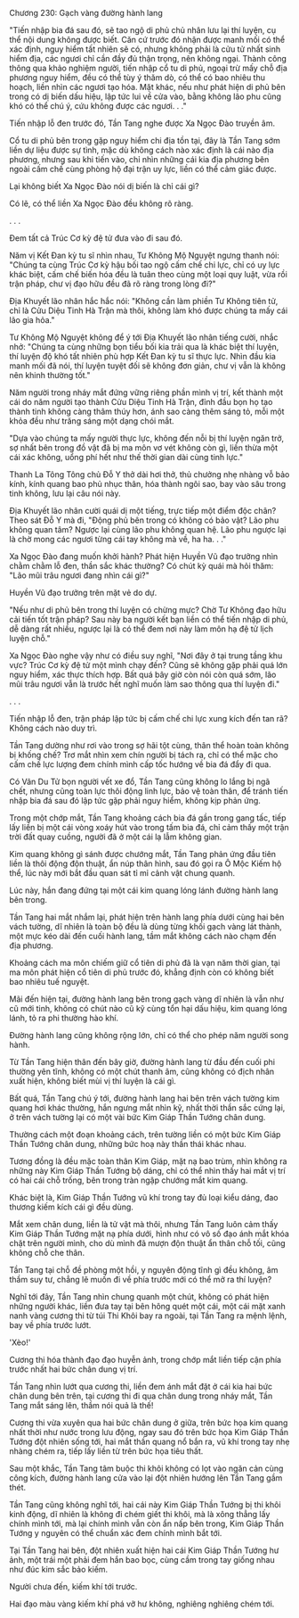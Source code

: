 




Chương 230: Gạch vàng đường hành lang


"Tiến nhập bia đá sau đó, sẽ tao ngộ di phủ chủ nhân lưu lại thí luyện, cụ thể nội dung không được biết. Căn cứ trước đó nhận được manh mối có thể xác định, nguy hiểm tất nhiên sẽ có, nhưng không phải là cửu tử nhất sinh hiểm địa, các ngươi chỉ cần đầy đủ thận trọng, nên không ngại. Thành công thông qua khảo nghiệm người, tiến nhập cổ tu di phủ, ngoại trừ mấy chỗ địa phương nguy hiểm, đều có thể tùy ý thăm dò, có thể có bao nhiêu thu hoạch, liền nhìn các ngươi tạo hóa. Mặt khác, nếu như phát hiện di phủ bên trong có dị biến dấu hiệu, lập tức lui về cửa vào, bằng không lão phu cũng khó có thể chú ý, cứu không được các ngươi. . ."

Tiến nhập lỗ đen trước đó, Tần Tang nghe được Xa Ngọc Đào truyền âm.

Cổ tu di phủ bên trong gặp nguy hiểm chi địa tồn tại, đây là Tần Tang sớm liền dự liệu được sự tình, mặc dù không cách nào xác định là cái nào địa phương, nhưng sau khi tiến vào, chỉ nhìn những cái kia địa phương bên ngoài cấm chế cùng phòng hộ đại trận uy lực, liền có thể cảm giác được.

Lại không biết Xa Ngọc Đào nói dị biến là chỉ cái gì?

Có lẽ, có thể liền Xa Ngọc Đào đều không rõ ràng.

. . .

Đem tất cả Trúc Cơ kỳ đệ tử đưa vào đi sau đó.

Năm vị Kết Đan kỳ tu sĩ nhìn nhau, Tư Không Mộ Nguyệt ngưng thanh nói: "Chúng ta cùng Trúc Cơ kỳ hậu bối tao ngộ cấm chế chi lực, chỉ có uy lực khác biệt, cấm chế biến hóa đều là tuân theo cùng một loại quy luật, vừa rồi trận pháp, chư vị đạo hữu đều đã rõ ràng trong lòng đi?"

Địa Khuyết lão nhân hắc hắc nói: "Không cần làm phiền Tư Không tiên tử, chỉ là Cửu Diệu Tinh Hà Trận mà thôi, không làm khó được chúng ta mấy cái lão gia hỏa."

Tư Không Mộ Nguyệt không để ý tới Địa Khuyết lão nhân tiếng cười, nhắc nhở: "Chúng ta cùng những bọn tiểu bối kia trải qua là khác biệt thí luyện, thí luyện độ khó tất nhiên phù hợp Kết Đan kỳ tu sĩ thực lực. Nhìn đầu kia manh mối đã nói, thí luyện tuyệt đối sẽ không đơn giản, chư vị vẫn là không nên khinh thường tốt."

Năm người trong nháy mắt đứng vững riêng phần mình vị trí, kết thành một cái do năm người tạo thành Cửu Diệu Tinh Hà Trận, đỉnh đầu bọn họ tạo thành tinh không càng thâm thúy hơn, ánh sao càng thêm sáng tỏ, mỗi một khỏa đều như trăng sáng một dạng chói mắt.

"Dựa vào chúng ta mấy người thực lực, không đến nỗi bị thí luyện ngăn trở, sợ nhất bên trong đồ vật đã bị ma môn vơ vét không còn gì, liền thừa một cái xác không, uổng phí hết như thế thời gian dài cùng tinh lực."

Thanh La Tông Tông chủ Đỗ Y thở dài hơi thở, thủ chưởng nhẹ nhàng vỗ bảo kính, kính quang bao phủ nhục thân, hóa thành ngôi sao, bay vào sâu trong tinh không, lưu lại câu nói này.

Địa Khuyết lão nhân cười quái dị một tiếng, trực tiếp một điểm độc chân? Theo sát Đỗ Y mà đi, "Động phủ bên trong có không có bảo vật? Lão phu không quan tâm? Ngược lại cùng lão phu không quan hệ. Lão phu ngược lại là chờ mong các ngươi từng cái tay không mà về, ha ha. . ."

Xa Ngọc Đào đang muốn khởi hành? Phát hiện Huyền Vũ đạo trưởng nhìn chằm chằm lỗ đen, thần sắc khác thường? Có chút kỳ quái mà hỏi thăm: "Lão mũi trâu ngươi đang nhìn cái gì?"

Huyền Vũ đạo trưởng trên mặt vẻ do dự.

"Nếu như di phủ bên trong thí luyện có chừng mực? Chờ Tư Không đạo hữu cải tiến tốt trận pháp? Sau này ba người kết bạn liền có thể tiến nhập di phủ, dễ dàng rất nhiều, ngược lại là có thể đem nơi này làm môn hạ đệ tử lịch luyện chỗ."

Xa Ngọc Đào nghe vậy như có điều suy nghĩ, "Nơi đây ở tại trung tầng khu vực? Trúc Cơ kỳ đệ tử một mình chạy đến? Cũng sẽ không gặp phải quá lớn nguy hiểm, xác thực thích hợp. Bất quá bây giờ còn nói còn quá sớm, lão mũi trâu ngươi vẫn là trước hết nghĩ muốn làm sao thông qua thí luyện đi."

. . .

Tiến nhập lỗ đen, trận pháp lập tức bị cấm chế chi lực xung kích đến tan rã? Không cách nào duy trì.

Tần Tang dường như rơi vào trong sợ hãi tột cùng, thân thể hoàn toàn không bị khống chế? Trơ mắt nhìn xem chín người bị tách ra, chỉ có thể mặc cho cấm chế lực lượng đem chính mình cấp tốc hướng về bia đá đẩy đi qua.

Có Vân Du Tử bọn người vết xe đổ, Tần Tang cũng không lo lắng bị ngã chết, nhưng cũng toàn lực thôi động linh lực, bảo vệ toàn thân, để tránh tiến nhập bia đá sau đó lập tức gặp phải nguy hiểm, không kịp phản ứng.

Trong một chớp mắt, Tần Tang khoảng cách bia đá gần trong gang tấc, tiếp lấy liền bị một cái vòng xoáy hút vào trong tấm bia đá, chỉ cảm thấy một trận trời đất quay cuồng, người đã ở một cái lạ lẫm không gian.

Kim quang không gì sánh được chướng mắt, Tần Tang phản ứng đầu tiên liền là thôi động độn thuật, ẩn núp thân hình, sau đó gọi ra Ô Mộc Kiếm hộ thể, lúc này mới bắt đầu quan sát tỉ mỉ cảnh vật chung quanh.

Lúc này, hắn đang đứng tại một cái kim quang lóng lánh đường hành lang bên trong.

Tần Tang hai mắt nhắm lại, phát hiện trên hành lang phía dưới cùng hai bên vách tường, dĩ nhiên là toàn bộ đều là dùng từng khối gạch vàng lát thành, một mực kéo dài đến cuối hành lang, tầm mắt không cách nào chạm đến địa phương.

Khoảng cách ma môn chiếm giữ cổ tiên di phủ đã là vạn năm thời gian, tại ma môn phát hiện cổ tiên di phủ trước đó, khẳng định còn có không biết bao nhiêu tuế nguyệt.

Mãi đến hiện tại, đường hành lang bên trong gạch vàng dĩ nhiên là vẫn như cũ mới tinh, không có chút nào cũ kỹ cùng tổn hại dấu hiệu, kim quang lóng lánh, tỏ ra phi thường hào khí.

Đường hành lang cũng không rộng lớn, chỉ có thể cho phép năm người song hành.

Từ Tần Tang hiện thân đến bây giờ, đường hành lang từ đầu đến cuối phi thường yên tĩnh, không có một chút thanh âm, cũng không có địch nhân xuất hiện, không biết mùi vị thí luyện là cái gì.

Bất quá, Tần Tang chú ý tới, đường hành lang hai bên trên vách tường kim quang hơi khác thường, hắn ngưng mắt nhìn kỹ, nhất thời thần sắc cứng lại, ở trên vách tường lại có một vài bức Kim Giáp Thần Tướng chân dung.

Thường cách một đoạn khoảng cách, trên tường liền có một bức Kim Giáp Thần Tướng chân dung, những bức hoạ này thần thái khác nhau.

Tương đồng là đều mặc toàn thân Kim Giáp, mặt nạ bao trùm, nhìn không ra những này Kim Giáp Thần Tướng bộ dáng, chỉ có thể nhìn thấy hai mắt vị trí có hai cái chỗ trống, bên trong tràn ngập chướng mắt kim quang.

Khác biệt là, Kim Giáp Thần Tướng vũ khí trong tay đủ loại kiểu dáng, đao thương kiếm kích cái gì đều dùng.

Mắt xem chân dung, liền là tử vật mà thôi, nhưng Tần Tang luôn cảm thấy Kim Giáp Thần Tướng mặt nạ phía dưới, hình như có vô số đạo ánh mắt khóa chặt trên người mình, cho dù mình đã mượn độn thuật ẩn thân chỗ tối, cũng không chỗ che thân.

Tần Tang tại chỗ đề phòng một hồi, y nguyên động tĩnh gì đều không, âm thầm suy tư, chẳng lẽ muốn đi về phía trước mới có thể mở ra thí luyện?

Nghĩ tới đây, Tần Tang nhìn chung quanh một chút, không có phát hiện những người khác, liền đưa tay tại bên hông quét một cái, một cái mặt xanh nanh vàng cương thi từ túi Thi Khôi bay ra ngoài, tại Tần Tang ra mệnh lệnh, bay về phía trước lướt.

'Xèo!'

Cương thi hóa thành đạo đạo huyễn ảnh, trong chớp mắt liền tiếp cận phía trước nhất hai bức chân dung vị trí.

Tần Tang nhìn lướt qua cương thi, liền đem ánh mắt đặt ở cái kia hai bức chân dung bên trên, tại cương thi đi qua chân dung trong nháy mắt, Tần Tang mắt sáng lên, thầm nói quả là thế!

Cương thi vừa xuyên qua hai bức chân dung ở giữa, trên bức họa kim quang nhất thời như nước trong lưu động, ngay sau đó trên bức họa Kim Giáp Thần Tướng đột nhiên sống tới, hai mắt thần quang nổ bắn ra, vũ khí trong tay nhẹ nhàng chém ra, tiếp lấy liền từ trên bức họa tiêu thất.

Sau một khắc, Tần Tang tâm buộc thi khôi không có lọt vào ngăn cản cùng công kích, đường hành lang cửa vào lại đột nhiên hướng lên Tần Tang gầm thét.

Tần Tang cũng không nghĩ tới, hai cái này Kim Giáp Thần Tướng bị thi khôi kinh động, dĩ nhiên là không đi chém giết thi khôi, mà là xông thẳng lấy chính mình tới, mà lại chính mình vẫn còn ẩn nấp bên trong, Kim Giáp Thần Tướng y nguyên có thể chuẩn xác đem chính mình bắt tới.

Tại Tần Tang hai bên, đột nhiên xuất hiện hai cái Kim Giáp Thần Tướng hư ảnh, một trái một phải đem hắn bao bọc, cùng cầm trong tay giống nhau như đúc kim sắc bảo kiếm.

Người chưa đến, kiếm khí tới trước.

Hai đạo màu vàng kiếm khí phá vỡ hư không, nghiêng nghiêng chém tới.




